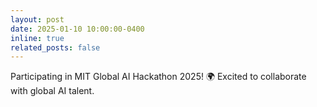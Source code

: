 ```yaml
---
layout: post
date: 2025-01-10 10:00:00-0400
inline: true
related_posts: false
---
```


Participating in MIT Global AI Hackathon 2025! 🌍 Excited to collaborate with global AI talent. 